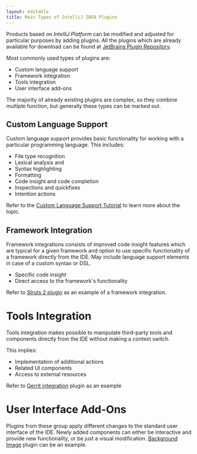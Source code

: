 ```yaml
---
layout: editable
title: Main Types of IntelliJ IDEA Plugins
---
```


Products based on *IntelliJ Platform* can be modified and adjusted for particular purposes by adding plugins.
All the plugins which are already available for download can be found at 
[JetBrains Plugin Repository](https://plugins.jetbrains.com/).

Most commonly used types of plugins are:

* Custom language support
* Framework integration
* Tools integration
* User interface add-ons

The majority of already existing plugins are complex, so they combine multiple function, but generally these types can be marked out.

## Custom Language Support

Custom language support provides basic functionality for working with a particular programming language. This includes:

* File type recognition
* Lexical analysis and
* Syntax highlighting
* Formatting
* Code insight and code completion
* Inspections and quickfixes
* Intention actions

Refer to the 
[Custom Language Support Tutorial](/tutorials/custom_language_support_tutorial.html)
to learn more about the topic.

## Framework Integration
Framework integrations consists of improved code insight features which are typical for a given framework and
option to use specific functionality of a framework directly from the IDE. May include language support elements
in case of a custom syntax or DSL.

* Specific code insight
* Direct access to the framework's functionality

Refer to 
[Struts 2 plugin](https://plugins.jetbrains.com/plugin/1698) 
as an example of a framework integration.

# Tools Integration
Tools integration makes possible to manipulate third-party tools and components directly from the IDE without making a context switch.
 
This implies:

* Implementation of additional actions 
* Related UI components
* Access to external resources

Refer to 
[Gerrit integration](https://plugins.jetbrains.com/plugin/7272?pr=idea) 
plugin as an example

# User Interface Add-Ons

Plugins from these group apply different changes to the standard user interface of the IDE. 
Newly added components can either be interactive and provide new functionality, or be just a visual modification.
[Background Image](https://plugins.jetbrains.com/plugin/72) 
plugin can be an example.



